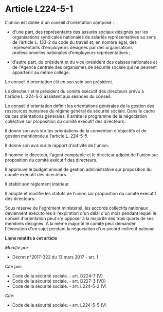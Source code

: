 # Article L224-5-1

L'union est dotée d'un conseil d'orientation composé :

- d'une part, des représentants des assurés sociaux désignés par les organisations syndicales nationales de salariés
représentatives au sens de l'article L. 133-2 du code du travail et, en nombre égal, des représentants d'employeurs désignés
par des organisations professionnelles nationales d'employeurs représentatives ;

- d'autre part, du président et du vice-président des caisses nationales et de l'Agence centrale des organismes de sécurité
sociale qui ne peuvent appartenir au même collège. 

Le conseil d'orientation élit en son sein son président. 

Le directeur et le président du comité exécutif des directeurs prévu à l'article L. 224-5-2 assistent aux séances du
conseil. 

Le conseil d'orientation définit les orientations générales de la gestion des ressources humaines du régime général de
sécurité sociale. Dans le cadre de ces orientations générales, il arrête le programme de la négociation collective sur
proposition du comité exécutif des directeurs. 

Il donne son avis sur les orientations de la convention d'objectifs et de gestion mentionnée à l'article L. 224-5-5. 

Il donne son avis sur le rapport d'activité de l'union. 

Il nomme le directeur, l'agent comptable et le directeur adjoint de l'union sur proposition du comité exécutif des
directeurs. 

Il approuve le budget annuel de gestion administrative sur proposition du comité exécutif des directeurs. 

Il établit son règlement intérieur. 

Il adopte et modifie les statuts de l'union sur proposition du comité exécutif des directeurs. 

Sous réserve de l'agrément ministériel, les accords collectifs nationaux deviennent exécutoires à l'expiration d'un délai
d'un mois pendant lequel le conseil d'orientation peut s'y opposer à la majorité des trois quarts de ses membres désignés. A
la même majorité le comité peut demander l'évocation d'un sujet pendant la négociation d'un accord collectif national.

**Liens relatifs à cet article**

_Modifié par_:

  - Décret n°2017-322 du 13 mars 2017 - art. 1

_Cité par_:

  - Code de la sécurité sociale. - art. D224-7 (V)
  - Code de la sécurité sociale. - art. D227-3 (VD)
  - Code de la sécurité sociale. - art. L224-5-2 (V)

_Cite_:

  - Code de la sécurité sociale. - art. L224-5-5 (V)
